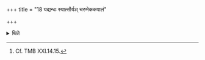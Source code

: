 +++
title = "18 यद्यन्धः स्यात्सौर्यञ् चरुमेककपालं"

+++

<details><summary>थिते</summary>

18. If it will be blind, (then he should offer) a rice-pap or a sacrificial bread on one potsherd to Sūrya.[^1]  

[^1]: Cf. TMB XXI.14.15. 
</details>
